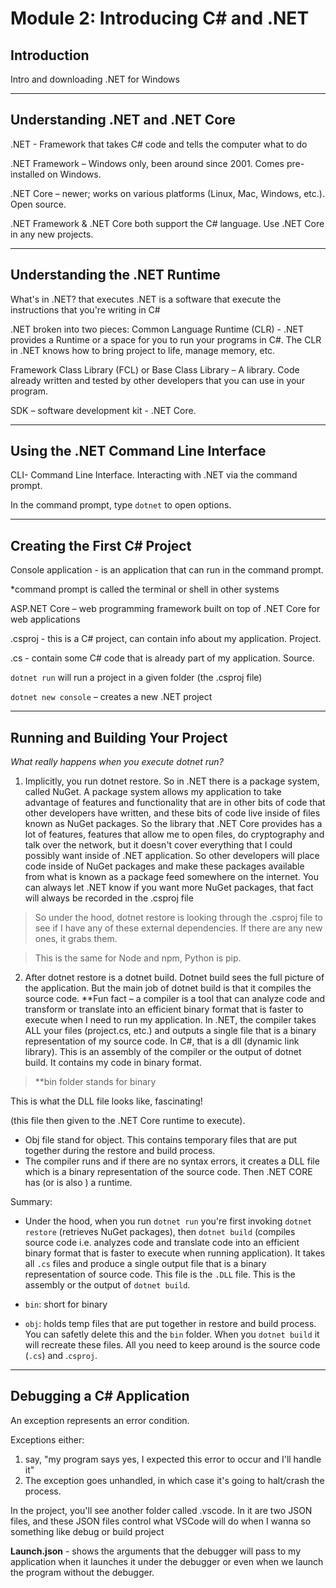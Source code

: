 # Module 2: Introducing C# and .NET

## Introduction
Intro and downloading .NET for Windows
___

## Understanding .NET and .NET Core

.NET - Framework that takes C# code and tells the computer what to do 

.NET Framework – Windows only, been around since 2001. Comes pre-installed on Windows.

.NET Core – newer; works on various platforms (Linux, Mac, Windows, etc.). Open source.

.NET Framework & .NET Core both support the C# language. Use .NET Core in any new projects.
___
 
## Understanding the .NET Runtime
What's in .NET?  that executes
.NET is a software that execute the instructions that you're writing in C#

.NET broken into two pieces:
Common Language Runtime (CLR) - .NET provides a Runtime or a space for you to run your programs in C#. The CLR in .NET knows how to bring project to life, manage memory, etc.

Framework Class Library (FCL) or Base Class Library – A library. Code already written and tested by other developers that you can use in your program.

SDK – software development kit - .NET Core.
___

## Using the .NET Command Line Interface
CLI- Command Line Interface. Interacting with .NET via the command prompt.

In the command prompt, type `dotnet` to open options.
___

## Creating the First C# Project
Console application - is an application that can run in the command prompt.

*command prompt is called the terminal or shell in other systems

ASP.NET Core – web programming framework built on top of .NET Core for web applications

.csproj - this is a C# project, can contain info about my application. Project.

.cs - contain some C# code that is already part of my application. Source.

`dotnet run` will run a project in a given folder (the .csproj file)

`dotnet new console` – creates a new .NET project
___
## Running and Building Your Project
*What really happens when you execute dotnet run?* 

1. Implicitly, you run dotnet restore. So in .NET there is a package system, called NuGet. A package system allows my application to take advantage of features and functionality that are in other bits of code that other developers have written, and these bits of code live inside of files known as NuGet packages. So the library that .NET Core provides has a lot of features, features that allow me to open files, do cryptography and talk over the network, but it doesn't cover everything that I could possibly want inside of .NET application. So other developers will place code inside of NuGet packages and make these packages available from what is known as a package feed somewhere on the internet. You can always let .NET know if you want more NuGet packages, that fact will always be recorded in the .csproj file

>So under the hood, dotnet restore is looking through the .csproj file to see if I have any of these external dependencies. If there are any new ones, it grabs them.

>This is the same for Node and npm, Python is pip.
		
2. After dotnet restore is a dotnet build. Dotnet build sees the full picture of the application. But the main job of dotnet build is that it compiles the source code.
**Fun fact – a compiler is a tool that can analyze code and transform or translate into an efficient binary format that is faster to execute when I need to run my application. In .NET, the compiler takes ALL your files (project.cs, etc.) and outputs a single file that is a binary representation of my source code. In C#, that is a dll (dynamic link library). This is an assembly of the compiler or the output of dotnet build. It contains my code in binary format.

> **bin folder stands for binary

This is what the DLL file looks like, fascinating! 

(this file then given to the .NET Core runtime to execute).

* Obj file stand for object. This contains temporary files that are put together during the restore and build process.
* The compiler runs and if there are no syntax errors, it creates a DLL file which is a binary representation of the source code. Then .NET CORE has  (or is also ) a runtime.

Summary:
* Under the hood, when you run `dotnet run` you're first invoking `dotnet restore` (retrieves NuGet packages), then `dotnet build` (compiles source code i.e. analyzes code and translate code into an efficient binary format that is faster to execute when running application). It takes all `.cs` files and produce a single output file that is a binary representation of source code. This file is the `.DLL` file. This is the assembly or the output of `dotnet build`.

 * `bin`: short for binary
 * `obj`: holds temp files that are put together in restore and build process. You can safetly delete this and the `bin` folder. When you `dotnet build` it will recreate these files. All you need to keep around is the source code (`.cs`) and .`csproj`.

 ____
 ## Debugging a C# Application
 An exception represents an error condition. 

Exceptions either:
1. say, "my program says yes, I expected this error to occur and I'll handle it"
2. The exception goes unhandled, in which case it's going to halt/crash the process. 

In the project, you'll see another folder called .vscode. In it are two JSON files, and these JSON files control what VSCode will do when I wanna so something like debug or build project

**Launch.json** - shows the arguments that the debugger will pass to my application when it launches it under the debugger or even when we launch the program without the debugger. 